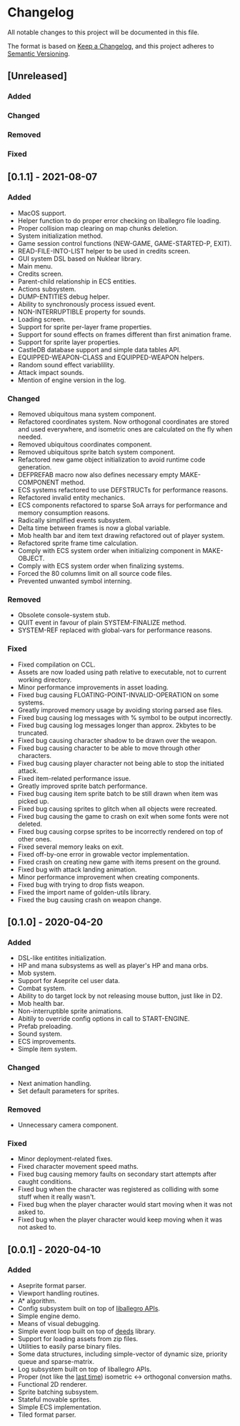 # Changelog
All notable changes to this project will be documented in this file.

The format is based on [Keep a Changelog](https://keepachangelog.com/en/1.1.0),
and this project adheres to
[Semantic Versioning](https://semver.org/spec/v2.0.0.html).

## [Unreleased]
### Added
### Changed
### Removed
### Fixed

## [0.1.1] - 2021-08-07
### Added
- MacOS support.
- Helper function to do proper error checking on liballegro file loading.
- Proper collision map clearing on map chunks deletion.
- System initialization method.
- Game session control functions (NEW-GAME, GAME-STARTED-P, EXIT).
- READ-FILE-INTO-LIST helper to be used in credits screen.
- GUI system DSL based on Nuklear library.
- Main menu.
- Credits screen.
- Parent-child relationship in ECS entities.
- Actions subsystem.
- DUMP-ENTITIES debug helper.
- Ability to synchronously process issued event.
- NON-INTERRUPTIBLE property for sounds.
- Loading screen.
- Support for sprite per-layer frame properties.
- Support for sound effects on frames different than first animation frame.
- Support for sprite layer properties.
- CastleDB database support and simple data tables API.
- EQUIPPED-WEAPON-CLASS and EQUIPPED-WEAPON helpers.
- Random sound effect variablility.
- Attack impact sounds.
- Mention of engine version in the log.

### Changed
- Removed ubiquitous mana system component.
- Refactored coordinates system. Now orthogonal coordinates are stored and used
  everywhere, and isometric ones are calculated on the fly when needed.
- Removed ubiquitous coordinates component.
- Removed ubiquitous sprite batch system component.
- Refactored new game object initialization to avoid runtime code generation.
- DEFPREFAB macro now also defines necessary empty MAKE-COMPONENT method.
- ECS systems refactored to use DEFSTRUCTs for performance reasons.
- Refactored invalid entity mechanics.
- ECS components refactored to sparse SoA arrays for performance and memory
  consumption reasons.
- Radically simplified events subsystem.
- Delta time between frames is now a global variable.
- Mob health bar and item text drawing refactored out of player system.
- Refactored sprite frame time calculation.
- Comply with ECS system order when initializing component in MAKE-OBJECT.
- Comply with ECS system order when finalizing systems.
- Forced the 80 columns limit on all source code files.
- Prevented unwanted symbol interning.

### Removed
- Obsolete console-system stub.
- QUIT event in favour of plain SYSTEM-FINALIZE method.
- SYSTEM-REF replaced with global-vars for performance reasons.

### Fixed
- Fixed compilation on CCL.
- Assets are now loaded using path relative to executable, not to current
  working directory.
- Minor performance improvements in asset loading.
- Fixed bug causing FLOATING-POINT-INVALID-OPERATION on some systems.
- Greatly improved memory usage by avoiding storing parsed ase files.
- Fixed bug causing log messages with % symbol to be output incorrectly.
- Fixed bug causing log messages longer than approx. 2kbytes to be truncated.
- Fixed bug causing character shadow to be drawn over the weapon.
- Fixed bug causing character to be able to move through other characters.
- Fixed bug causing player character not being able to stop the initiated
  attack.
- Fixed item-related performance issue.
- Greatly improved sprite batch performance.
- Fixed bug causing item sprite batch to be still drawn when item was picked
  up.
- Fixed bug causing sprites to glitch when all objects were recreated.
- Fixed bug causing the game to crash on exit when some fonts were not deleted.
- Fixed bug causing corpse sprites to be incorrectly rendered on top of other
  ones.
- Fixed several memory leaks on exit.
- Fixed off-by-one error in growable vector implementation.
- Fixed crash on creating new game with items present on the ground.
- Fixed bug with attack landing animation.
- Minor performance improvement when creating components.
- Fixed bug with trying to drop fists weapon.
- Fixed the import name of golden-utils library.
- Fixed the bug causing crash on weapon change.

## [0.1.0] - 2020-04-20
### Added
- DSL-like entitites initialization.
- HP and mana subsystems as well as player's HP and mana orbs.
- Mob system.
- Support for Aseprite cel user data.
- Combat system.
- Ability to do target lock by not releasing mouse button, just like in D2.
- Mob health bar.
- Non-interruptible sprite animations.
- Abitily to override config options in call to START-ENGINE.
- Prefab preloading.
- Sound system.
- ECS improvements.
- Simple item system.

### Changed
- Next animation handling.
- Set default parameters for sprites.

### Removed
- Unnecessary camera component.

### Fixed
- Minor deployment-related fixes.
- Fixed character movement speed maths.
- Fixed bug causing memory faults on secondary start attempts after caught
  conditions.
- Fixed bug when the character was registered as colliding with some stuff when
  it really wasn't.
- Fixed bug when the player character would start moving when it was not asked
  to.
- Fixed bug when the player character would keep moving when it was not asked
  to.

## [0.0.1] - 2020-04-10
### Added
- Aseprite format parser.
- Viewport handling routines.
- A* algorithm.
- Config subsystem built on top of
  [liballegro APIs](https://liballeg.org/a5docs/5.2.0/config.html).
- Simple engine demo.
- Means of visual debugging.
- Simple event loop built on top of [deeds](https://github.com/Shinmera/deeds)
  library.
- Support for loading assets from zip files.
- Utilities to easily parse binary files.
- Some data structures, including simple-vector of dynamic size, priority queue
  and sparse-matrix.
- Log subsystem built on top of liballegro APIs.
- Proper (not like the
  [last time](https://awkravchuk.itch.io/darkness-looming))
  isometric <-> orthogonal conversion maths.
- Functional 2D renderer.
- Sprite batching subsystem.
- Stateful movable sprites.
- Simple ECS implementation.
- Tiled format parser.

